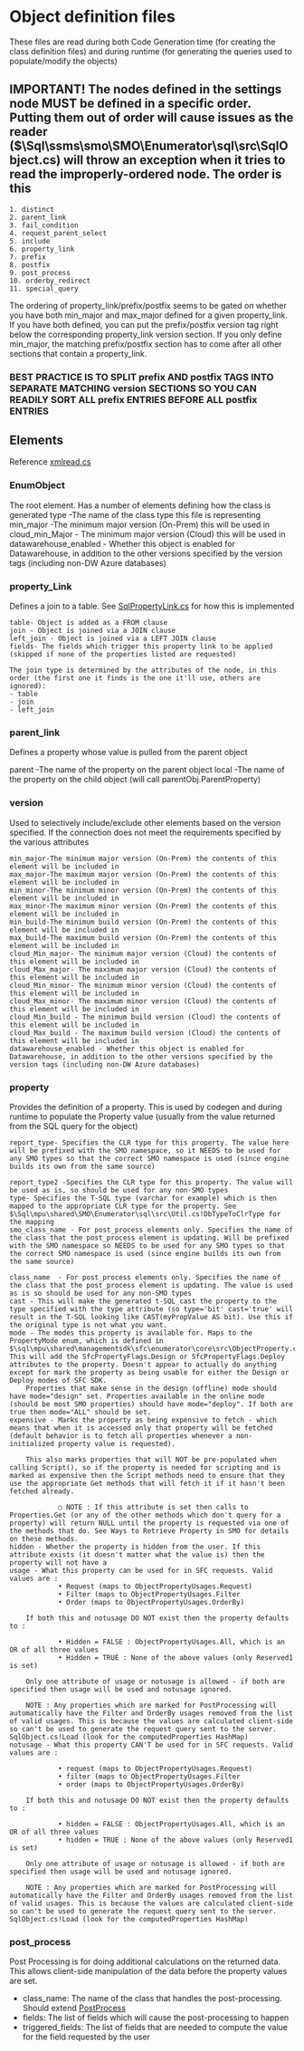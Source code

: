 # Object definition files

These files are read during both Code Generation time (for creating the class definition files) and during runtime (for generating the queries used to populate/modify the objects)

## IMPORTANT! The nodes defined in the settings node MUST be defined in a specific order. Putting them out of order will cause issues as the reader ($\Sql\ssms\smo\SMO\Enumerator\sql\src\SqlObject.cs) will throw an exception when it tries to read the improperly-ordered node.  The order is this

    1. distinct
    2. parent_link
    3. fail_condition
    4. request_parent_select
    5. include
    6. property_link
    7. prefix
    8. postfix
    9. post_process
    10. orderby_redirect
    11. special_query

The ordering of property_link/prefix/postfix seems to be gated on whether you have both min_major and max_major defined for a given property_link.
If you have both defined, you can put the prefix/postfix version tag right below the corresponding property_link version section. If you only define min_major,
the matching prefix/postfix section has to come after all other sections that contain a property_link.

### BEST PRACTICE IS TO SPLIT prefix AND postfix TAGS INTO SEPARATE MATCHING version SECTIONS SO YOU CAN READILY SORT ALL prefix ENTRIES BEFORE ALL postfix ENTRIES

## Elements

Reference [xmlread.cs](../XmlRead.CS)

### EnumObject

The root element. Has a number of elements defining how the class is generated
type -The name of the class type this file is representing
min_major -The minimum major version (On-Prem) this will be used in
cloud_min_Major - The minimum major version (Cloud) this will be used in
datawarehouse_enabled - Whether this object is enabled for Datawarehouse, in addition to the other versions specified by the version tags (including non-DW Azure databases)

### property_Link

Defines a join to a table. See [SqlPropertyLink.cs](../SqlPropertyLink.cs) for how this is implemented

    table- Object is added as a FROM clause
    join - Object is joined via a JOIN clause
    left_join - Object is joined via a LEFT JOIN clause
    fields- The fields which trigger this property link to be applied (skipped if none of the properties listed are requested)
    
    The join type is determined by the attributes of the node, in this order (the first one it finds is the one it'll use, others are ignored):
    - table
    - join 
    - left_join

### parent_link

Defines a property whose value is pulled from the parent object

parent -The name of the property on the parent object
local -The name of the property on the child object (will call parentObj.ParentProperty)

### version

Used to selectively include/exclude other elements based on the version specified. If the connection does not meet the requirements specified by the various attributes

    min_major-The minimum major version (On-Prem) the contents of this element will be included in
    max_major-The maximum major version (On-Prem) the contents of this element will be included in
    min_minor-The minimum minor version (On-Prem) the contents of this element will be included in
    max_minor-The maximum minor version (On-Prem) the contents of this element will be included in
    min_build-The minimum build version (On-Prem) the contents of this element will be included in
    max_build-The maximum build version (On-Prem) the contents of this element will be included in
    cloud_Min_major- The minimum major version (Cloud) the contents of this element will be included in
    cloud_Max_major- The maximum major version (Cloud) the contents of this element will be included in
    cloud_Min_minor- The minimum minor version (Cloud) the contents of this element will be included in
    cloud_Max_minor- The maximum minor version (Cloud) the contents of this element will be included in
    cloud_Min_build - The minimum build version (Cloud) the contents of this element will be included in
    cloud_Max_build - The maximum build version (Cloud) the contents of this element will be included in
    datawarehouse_enabled - Whether this object is enabled for Datawarehouse, in addition to the other versions specified by the version tags (including non-DW Azure databases)

### property

Provides the definition of a property. This is used by codegen and during runtime to populate the Property value (usually from the value returned from the SQL query for the object)

    report_type- Specifies the CLR type for this property. The value here will be prefixed with the SMO namespace, so it NEEDS to be used for any SMO types so that the correct SMO namespace is used (since engine builds its own from the same source)
    
    report_type2 -Specifies the CLR type for this property. The value will be used as is, so should be used for any non-SMO types
    type- Specifies the T-SQL type (varchar for example) which is then mapped to the appropriate CLR type for the property. See $\Sql\mpu\shared\SMO\Enumerator\sql\src\Util.cs!DbTypeToClrType for the mapping
    smo_class_name - For post_process elements only. Specifies the name of the class that the post_process element is updating. Will be prefixed with the SMO namespace so NEEDS to be used for any SMO types so that the correct SMO namespace is used (since engine builds its own from the same source)
    
    class_name  - For post_process elements only. Specifies the name of the class that the post_process element is updating. The value is used as is so should be used for any non-SMO types
    cast - This will make the generated t-SQL cast the property to the type specified with the type attribute (so type='bit' cast='true' will result in the T-SQL looking like CAST(myPropValue AS bit). Use this if the original type is not what you want.
    mode - The modes this property is available for. Maps to the PropertyMode enum, which is defined in $\sql\mpu\shared\managementsdk\sfc\enumerator\core\src\ObjectProperty.cs. This will add the SfcPropertyFlags.Design or SfcPropertyFlags.Deploy attributes to the property. Doesn't appear to actually do anything except for mark the property as being usable for either the Design or Deploy modes of SFC SDK. 
        Properties that make sense in the design (offline) mode should have mode="design" set. Properties available in the online mode (should be most SMO properties) should have mode="deploy". If both are true then mode="ALL" should be set. 
    expensive - Marks the property as being expensive to fetch - which means that when it is accessed only that property will be fetched (default behavior is to fetch all properties whenever a non-initialized property value is requested). 
        
        This also marks properties that will NOT be pre-populated when calling Script(), so if the property is needed for scripting and is marked as expensive then the Script methods need to ensure that they use the appropriate Get methods that will fetch it if it hasn't been fetched already. 
                
                ○ NOTE : If this attribute is set then calls to Properties.Get (or any of the other methods which don't query for a property) will return NULL until the property is requested via one of the methods that do. See Ways to Retrieve Property in SMO for details on these methods. 
    hidden - Whether the property is hidden from the user. If this attribute exists (it doesn't matter what the value is) then the property will not have a 
    usage - What this property can be used for in SFC requests. Valid values are :
                • Request (maps to ObjectPropertyUsages.Request)
                • Filter (maps to ObjectPropertyUsages.Filter
                • Order (maps to ObjectPropertyUsages.OrderBy)
        
        If both this and notusage DO NOT exist then the property defaults to :
        
                • Hidden = FALSE : ObjectPropertyUsages.All, which is an OR of all three values
                • Hidden = TRUE : None of the above values (only Reserved1 is set)
        
        Only one attribute of usage or notusage is allowed - if both are specified then usage will be used and notusage ignored.
        
        NOTE : Any properties which are marked for PostProcessing will automatically have the Filter and OrderBy usages removed from the list of valid usages. This is because the values are calculated client-side so can't be used to generate the request query sent to the server. SqlObject.cs!Load (look for the computedProperties HashMap)
    notusage - What this property CAN'T be used for in SFC requests. Valid values are :
        
                • request (maps to ObjectPropertyUsages.Request)
                • filter (maps to ObjectPropertyUsages.Filter
                • order (maps to ObjectPropertyUsages.OrderBy)
        
        If both this and notusage DO NOT exist then the property defaults to :
        
                • hidden = FALSE : ObjectPropertyUsages.All, which is an OR of all three values
                • hidden = TRUE : None of the above values (only Reserved1 is set)
        
        Only one attribute of usage or notusage is allowed - if both are specified then usage will be used and notusage ignored.
        
        NOTE : Any properties which are marked for PostProcessing will automatically have the Filter and OrderBy usages removed from the list of valid usages. This is because the values are calculated client-side so can't be used to generate the request query sent to the server. SqlObject.cs!Load (look for the computedProperties HashMap)

### post_process

Post Processing is for doing additional calculations on the returned data. This allows client-side manipulation of the data before the property values are set.

- class_name: The name of the class that handles the post-processing. Should extend [PostProcess](../PostProcess.cs)
- fields: The list of fields which will cause the post-processing to happen
- triggered_fields: The list of fields that are needed to compute the value for the field requested by the user
